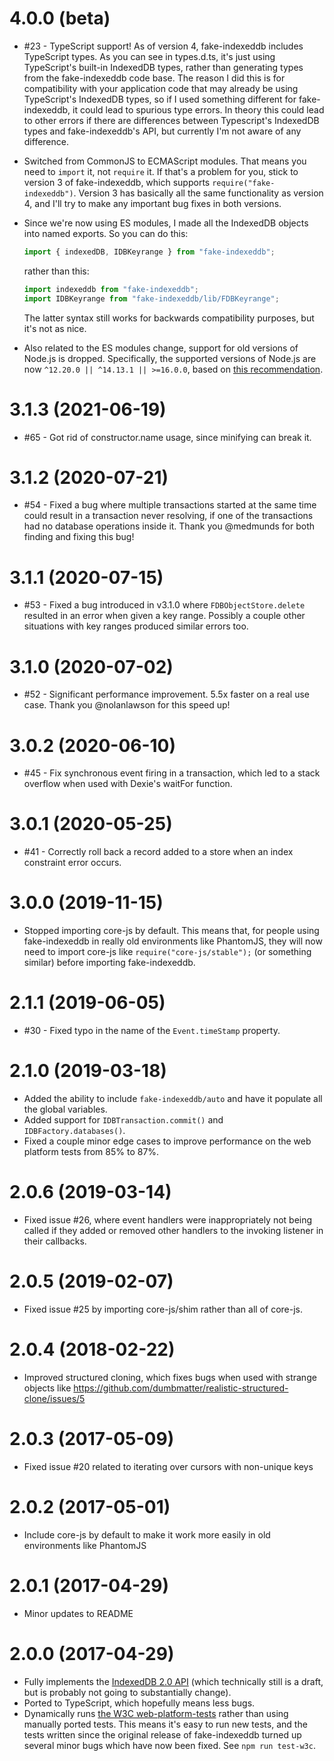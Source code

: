 # 4.0.0 (beta)

- #23 - TypeScript support! As of version 4, fake-indexeddb includes TypeScript types. As you can see in types.d.ts, it's just using TypeScript's built-in IndexedDB types, rather than generating types from the fake-indexeddb code base. The reason I did this is for compatibility with your application code that may already be using TypeScript's IndexedDB types, so if I used something different for fake-indexeddb, it could lead to spurious type errors. In theory this could lead to other errors if there are differences between Typescript's IndexedDB types and fake-indexeddb's API, but currently I'm not aware of any difference.

- Switched from CommonJS to ECMAScript modules. That means you need to `import` it, not `require` it. If that's a problem for you, stick to version 3 of fake-indexeddb, which supports `require("fake-indexeddb")`. Version 3 has basically all the same functionality as version 4, and I'll try to make any important bug fixes in both versions.

- Since we're now using ES modules, I made all the IndexedDB objects into named exports. So you can do this:

   ```js
   import { indexedDB, IDBKeyrange } from "fake-indexeddb";
   ```

   rather than this:

   ```js
   import indexeddb from "fake-indexeddb";
   import IDBKeyrange from "fake-indexeddb/lib/FDBKeyrange";
   ```

   The latter syntax still works for backwards compatibility purposes, but it's not as nice.

- Also related to the ES modules change, support for old versions of Node.js is dropped. Specifically, the supported versions of Node.js are now `^12.20.0 || ^14.13.1 || >=16.0.0`, based on [this recommendation](https://gist.github.com/sindresorhus/a39789f98801d908bbc7ff3ecc99d99c).

# 3.1.3 (2021-06-19)

- #65 - Got rid of constructor.name usage, since minifying can break it.

# 3.1.2 (2020-07-21)

- #54 - Fixed a bug where multiple transactions started at the same time could result in a transaction never resolving, if one of the transactions had no database operations inside it. Thank you @medmunds for both finding and fixing this bug!

# 3.1.1 (2020-07-15)

- #53 - Fixed a bug introduced in v3.1.0 where `FDBObjectStore.delete` resulted in an error when given a key range. Possibly a couple other situations with key ranges produced similar errors too.

# 3.1.0 (2020-07-02)

- #52 - Significant performance improvement. 5.5x faster on a real use case. Thank you @nolanlawson for this speed up!

# 3.0.2 (2020-06-10)

- #45 - Fix synchronous event firing in a transaction, which led to a stack overflow when used with Dexie's waitFor function.

# 3.0.1 (2020-05-25)

- #41 - Correctly roll back a record added to a store when an index constraint error occurs.

# 3.0.0 (2019-11-15)

- Stopped importing core-js by default. This means that, for people using fake-indexeddb in really old environments like PhantomJS, they will now need to import core-js like `require("core-js/stable");` (or something similar) before importing fake-indexeddb.

# 2.1.1 (2019-06-05)

- #30 - Fixed typo in the name of the `Event.timeStamp` property.

# 2.1.0 (2019-03-18)

- Added the ability to include `fake-indexeddb/auto` and have it populate all the global variables.
- Added support for `IDBTransaction.commit()` and `IDBFactory.databases()`.
- Fixed a couple minor edge cases to improve performance on the web platform tests from 85% to 87%.

# 2.0.6 (2019-03-14)

- Fixed issue #26, where event handlers were inappropriately not being called if they added or removed other handlers to the invoking listener in their callbacks.

# 2.0.5 (2019-02-07)

- Fixed issue #25 by importing core-js/shim rather than all of core-js.

# 2.0.4 (2018-02-22)

- Improved structured cloning, which fixes bugs when used with strange objects like https://github.com/dumbmatter/realistic-structured-clone/issues/5

# 2.0.3 (2017-05-09)

- Fixed issue #20 related to iterating over cursors with non-unique keys

# 2.0.2 (2017-05-01)

- Include core-js by default to make it work more easily in old environments like PhantomJS

# 2.0.1 (2017-04-29)

- Minor updates to README

# 2.0.0 (2017-04-29)

- Fully implements the [IndexedDB 2.0 API](https://hacks.mozilla.org/2016/10/whats-new-in-indexeddb-2-0/) (which technically still is a draft, but is probably not going to substantially change).
- Ported to TypeScript, which hopefully means less bugs.
- Dynamically runs [the W3C web-platform-tests](https://github.com/w3c/web-platform-tests/tree/master/IndexedDB) rather than using manually ported tests. This means it's easy to run new tests, and the tests written since the original release of fake-indexeddb turned up several minor bugs which have now been fixed. See `npm run test-w3c`.
